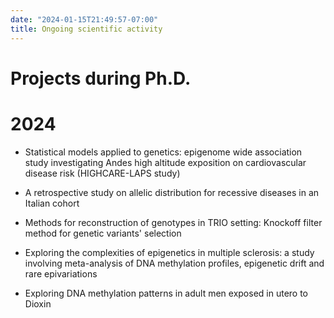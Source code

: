 ```yaml
---
date: "2024-01-15T21:49:57-07:00"
title: Ongoing scientific activity
---
```


# **Projects during Ph.D.**

# 2024

- Statistical models applied to genetics: epigenome wide association study investigating Andes high altitude exposition on cardiovascular disease risk (HIGHCARE-LAPS study)

- A retrospective study on allelic distribution for recessive diseases in an Italian cohort


- Methods for reconstruction of genotypes in TRIO setting: Knockoff filter method for genetic variants' selection


- Exploring the complexities of epigenetics in multiple sclerosis: a study involving meta-analysis of DNA methylation profiles, epigenetic drift and rare epivariations 


- Exploring DNA methylation patterns in adult men exposed in utero to Dioxin


